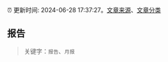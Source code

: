 :alarm_clock: 更新时间: 2024-06-28 17:37:27。[文章来源](/README.md)、[文章分类](/TAGS.md)

## 报告


> 关键字：`报告`、`月报`



